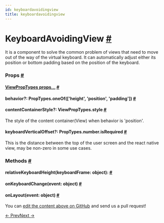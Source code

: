 ```yaml
---
id: keyboardavoidingview
title: keyboardavoidingview
---
```

<a id="content"></a><h1><a class="anchor" name="keyboardavoidingview"></a>KeyboardAvoidingView <a class="hash-link" href="docs/keyboardavoidingview.html#keyboardavoidingview">#</a></h1><div><div><p>It is a component to solve the common problem of views that need to move out of the way of the virtual keyboard.
It can automatically adjust either its position or bottom padding based on the position of the keyboard.</p></div><h3><a class="anchor" name="props"></a>Props <a class="hash-link" href="docs/keyboardavoidingview.html#props">#</a></h3><div class="props"><div class="prop"><h4 class="propTitle"><a class="anchor" name="viewproptypes"></a><a href="docs/viewproptypes.html#props">ViewPropTypes props...</a> <a class="hash-link" href="docs/keyboardavoidingview.html#viewproptypes">#</a></h4></div><div class="prop"><h4 class="propTitle"><a class="anchor" name="behavior"></a>behavior?: <span class="propType">PropTypes.oneOf(['height', 'position', 'padding'])</span> <a class="hash-link" href="docs/keyboardavoidingview.html#behavior">#</a></h4></div><div class="prop"><h4 class="propTitle"><a class="anchor" name="contentcontainerstyle"></a>contentContainerStyle?: <span class="propType">ViewPropTypes.style</span> <a class="hash-link" href="docs/keyboardavoidingview.html#contentcontainerstyle">#</a></h4><div><p>The style of the content container(View) when behavior is 'position'.</p></div></div><div class="prop"><h4 class="propTitle"><a class="anchor" name="keyboardverticaloffset"></a>keyboardVerticalOffset?: <span class="propType">PropTypes.number.isRequired</span> <a class="hash-link" href="docs/keyboardavoidingview.html#keyboardverticaloffset">#</a></h4><div><p>This is the distance between the top of the user screen and the react native view,
may be non-zero in some use cases.</p></div></div></div><span><h3><a class="anchor" name="methods"></a>Methods <a class="hash-link" href="docs/keyboardavoidingview.html#methods">#</a></h3><div class="props"><div class="prop"><h4 class="methodTitle"><a class="anchor" name="relativekeyboardheight"></a>relativeKeyboardHeight<span class="methodType">(keyboardFrame: object): </span> <a class="hash-link" href="docs/keyboardavoidingview.html#relativekeyboardheight">#</a></h4></div><div class="prop"><h4 class="methodTitle"><a class="anchor" name="onkeyboardchange"></a>onKeyboardChange<span class="methodType">(event: object)</span> <a class="hash-link" href="docs/keyboardavoidingview.html#onkeyboardchange">#</a></h4></div><div class="prop"><h4 class="methodTitle"><a class="anchor" name="onlayout"></a>onLayout<span class="methodType">(event: object)</span> <a class="hash-link" href="docs/keyboardavoidingview.html#onlayout">#</a></h4></div></div></span></div><p class="edit-page-block">You can <a target="_blank" href="https://github.com/facebook/react-native/blob/master/Libraries/Components/Keyboard/KeyboardAvoidingView.js">edit the content above on GitHub</a> and send us a pull request!</p><div class="docs-prevnext"><a class="docs-prev" href="docs/image.html#content">← Prev</a><a class="docs-next" href="docs/listview.html#content">Next →</a></div>